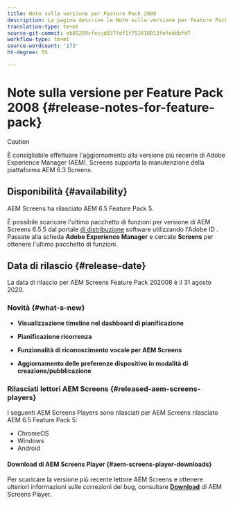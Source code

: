 ```yaml
---
title: Note sulla versione per Feature Pack 2008
description: La pagina descrive le Note sulla versione per Feature Pack 2008.
translation-type: tm+mt
source-git-commit: eb85269cfeccd837fdf1f752618013fefeddbfd7
workflow-type: tm+mt
source-wordcount: '173'
ht-degree: 5%

---
```



# Note sulla versione per Feature Pack 2008 {#release-notes-for-feature-pack}

>[!CAUTION]
>
>È consigliabile effettuare l&#39;aggiornamento alla versione più recente di Adobe Experience Manager (AEM). Screens supporta la manutenzione della piattaforma AEM 6.3 Screens.

## Disponibilità {#availability}

 AEM Screens ha rilasciato AEM 6.5 Feature Pack 5.

È possibile scaricare l&#39;ultimo pacchetto di funzioni per  versione di AEM Screens 6.5.5 dal portale [di distribuzione](https://experience.adobe.com/#/downloads/content/software-distribution/en/aem.html) software utilizzando l&#39;Adobe ID . Passate alla scheda **Adobe Experience Manager** e cercate **Screens** per ottenere l&#39;ultimo pacchetto di funzioni.

## Data di rilascio {#release-date}

La data di rilascio per  AEM Screens Feature Pack 202008 è il 31 agosto 2020.

### Novità {#what-s-new}

* **Visualizzazione timeline nel dashboard di pianificazione**

* **Pianificazione ricorrenza**

* **Funzionalità di riconoscimento vocale per  AEM Screens**

* **Aggiornamento delle preferenze dispositivo in modalità di creazione/pubblicazione**

### Rilasciati  lettori AEM Screens {#released-aem-screens-players}

I seguenti  AEM Screens Players sono rilasciati per  AEM Screens rilasciato AEM 6.5 Feature Pack 5:

* ChromeOS
* Windows
* Android

#### Download di  AEM Screens Player  {#aem-screens-player-downloads}

Per scaricare la versione più recente  lettore AEM Screens e ottenere ulteriori informazioni sulle correzioni dei bug, consultare **[Download](https://download.macromedia.com/screens/)** di AEM Screens Player.
